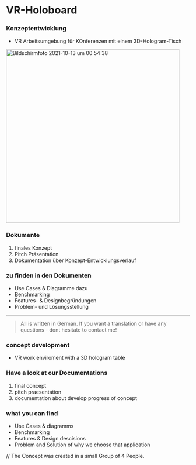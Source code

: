 # VR-Holoboard
 
 ### Konzeptentwicklung
 - VR Arbeitsumgebung für KOnferenzen mit einem 3D-Hologram-Tisch

<img width="475" alt="Bildschirmfoto 2021-10-13 um 00 54 38" src="https://user-images.githubusercontent.com/56310257/137039673-91c2af4a-a786-41b5-bfc0-6a75e706c0c4.png">


### Dokumente
1. finales Konzept
2. Pitch Präsentation
3. Dokumentation über Konzept-Entwicklungsverlauf

 ### zu finden in den Dokumenten

 - Use Cases & Diagramme dazu
 - Benchmarking
 - Features- & Designbegründungen
 - Problem- und Lösungsstellung

  ______________________________________________
 
 
 > All is written in German. If you want a translation or have any questions - dont hesitate to contact me!
 
 ### concept development 
 - VR work enviroment with a 3D hologram table
 
 
 ### Have a look at our Documentations
 1. final concept
 2. pitch praesentation
 3. documentation about develop progress of concept

### what you can find 
- Use Cases & diagramms
- Benchmarking
- Features & Design descisions
- Problem and Solution of why we choose that application
 
 
 // The Concept was created in a small Group of 4 People.
 
 
